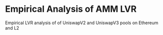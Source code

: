 # Empirical Analysis of AMM LVR
Empirical LVR analysis of of UniswapV2 and UniswapV3 pools on Ethereum and L2 
